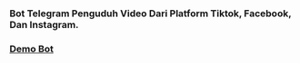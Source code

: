 ### Bot Telegram Penguduh Video Dari Platform Tiktok, Facebook, Dan Instagram.

### [Demo Bot](https://t.me/MediaVideoDownloader_bot)